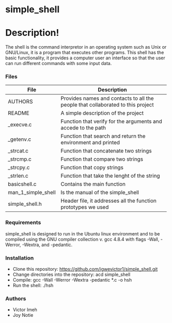 # simple_shell

# Description!

The shell is the command interpretor in an operating system such as Unix or GNU/Linux, it is a program that executes other programs. This shell has the basic functionality, it provides a computer user an interface so that the user can run different commands with some input data.

### Files

| File | Description |
| ------ | ------ |
| AUTHORS | Provides names and contacts to all the people that collaborated to this project |
| README | A simple description of the project |
| _execve.c | Function that verify for the arguments and accede to the path |
| _getenv.c | Function that search and return the environment and printed |
| _strcat.c | Function that concatenate two strings |
| _strcmp.c | Function that compare two strings |
| _strcpy.c | Function that copy strings |
| _strlen.c | Function that take the lenght of the string |
| basicshell.c | Contains the main function |
| man_1_simple_shell | Is the manual of the simple_shell |
| simple_shell.h | Header file, it addresses all the function prototypes we used |

### Requirements

simple_shell is designed to run in the Ubuntu linux environment and to be compiled using the GNU compiler collection v. gcc 4.8.4 with flags -Wall, -Werror, -Wextra, and -pedantic.

### Installation

* Clone this repository: https://github.com/igwevictor1/simple_shell.git
* Change directories into the repository: acd simple_shell
* Compile: gcc -Wall -Werror -Wextra -pedantic *.c -o hsh
* Run the shell: ./hsh

### Authors

 - Victor Imeh
 - Joy Notie
